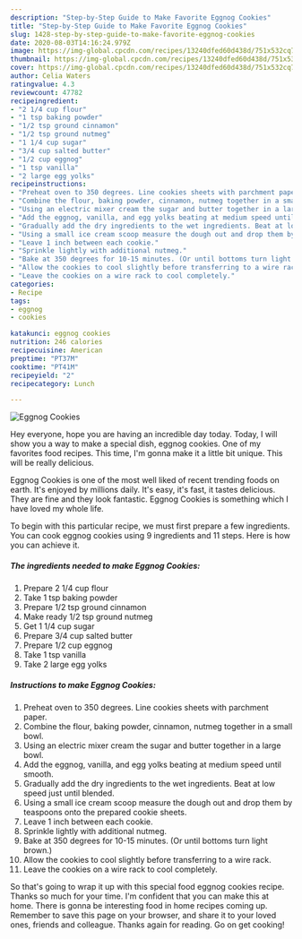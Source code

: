 ```yaml
---
description: "Step-by-Step Guide to Make Favorite Eggnog Cookies"
title: "Step-by-Step Guide to Make Favorite Eggnog Cookies"
slug: 1428-step-by-step-guide-to-make-favorite-eggnog-cookies
date: 2020-08-03T14:16:24.979Z
image: https://img-global.cpcdn.com/recipes/13240dfed60d438d/751x532cq70/eggnog-cookies-recipe-main-photo.jpg
thumbnail: https://img-global.cpcdn.com/recipes/13240dfed60d438d/751x532cq70/eggnog-cookies-recipe-main-photo.jpg
cover: https://img-global.cpcdn.com/recipes/13240dfed60d438d/751x532cq70/eggnog-cookies-recipe-main-photo.jpg
author: Celia Waters
ratingvalue: 4.3
reviewcount: 47782
recipeingredient:
- "2 1/4 cup flour"
- "1 tsp baking powder"
- "1/2 tsp ground cinnamon"
- "1/2 tsp ground nutmeg"
- "1 1/4 cup sugar"
- "3/4 cup salted butter"
- "1/2 cup eggnog"
- "1 tsp vanilla"
- "2 large egg yolks"
recipeinstructions:
- "Preheat oven to 350 degrees. Line cookies sheets with parchment paper."
- "Combine the flour, baking powder, cinnamon, nutmeg together in a small bowl."
- "Using an electric mixer cream the sugar and butter together in a large bowl."
- "Add the eggnog, vanilla, and egg yolks beating at medium speed until smooth."
- "Gradually add the dry ingredients to the wet ingredients. Beat at low speed just until blended."
- "Using a small ice cream scoop measure the dough out and drop them by teaspoons onto the prepared cookie sheets."
- "Leave 1 inch between each cookie."
- "Sprinkle lightly with additional nutmeg."
- "Bake at 350 degrees for 10-15 minutes. (Or until bottoms turn light brown.)"
- "Allow the cookies to cool slightly before transferring to a wire rack."
- "Leave the cookies on a wire rack to cool completely."
categories:
- Recipe
tags:
- eggnog
- cookies

katakunci: eggnog cookies 
nutrition: 246 calories
recipecuisine: American
preptime: "PT37M"
cooktime: "PT41M"
recipeyield: "2"
recipecategory: Lunch

---
```



![Eggnog Cookies](https://img-global.cpcdn.com/recipes/13240dfed60d438d/751x532cq70/eggnog-cookies-recipe-main-photo.jpg)

Hey everyone, hope you are having an incredible day today. Today, I will show you a way to make a special dish, eggnog cookies. One of my favorites food recipes. This time, I'm gonna make it a little bit unique. This will be really delicious.

Eggnog Cookies is one of the most well liked of recent trending foods on earth. It's enjoyed by millions daily. It's easy, it's fast, it tastes delicious. They are fine and they look fantastic. Eggnog Cookies is something which I have loved my whole life.




To begin with this particular recipe, we must first prepare a few ingredients. You can cook eggnog cookies using 9 ingredients and 11 steps. Here is how you can achieve it.

<!--inarticleads1-->

##### The ingredients needed to make Eggnog Cookies:

1. Prepare 2 1/4 cup flour
1. Take 1 tsp baking powder
1. Prepare 1/2 tsp ground cinnamon
1. Make ready 1/2 tsp ground nutmeg
1. Get 1 1/4 cup sugar
1. Prepare 3/4 cup salted butter
1. Prepare 1/2 cup eggnog
1. Take 1 tsp vanilla
1. Take 2 large egg yolks




<!--inarticleads2-->

##### Instructions to make Eggnog Cookies:

1. Preheat oven to 350 degrees. Line cookies sheets with parchment paper.
1. Combine the flour, baking powder, cinnamon, nutmeg together in a small bowl.
1. Using an electric mixer cream the sugar and butter together in a large bowl.
1. Add the eggnog, vanilla, and egg yolks beating at medium speed until smooth.
1. Gradually add the dry ingredients to the wet ingredients. Beat at low speed just until blended.
1. Using a small ice cream scoop measure the dough out and drop them by teaspoons onto the prepared cookie sheets.
1. Leave 1 inch between each cookie.
1. Sprinkle lightly with additional nutmeg.
1. Bake at 350 degrees for 10-15 minutes. (Or until bottoms turn light brown.)
1. Allow the cookies to cool slightly before transferring to a wire rack.
1. Leave the cookies on a wire rack to cool completely.




So that's going to wrap it up with this special food eggnog cookies recipe. Thanks so much for your time. I'm confident that you can make this at home. There is gonna be interesting food in home recipes coming up. Remember to save this page on your browser, and share it to your loved ones, friends and colleague. Thanks again for reading. Go on get cooking!
